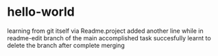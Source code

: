 # hello-world
learning from git itself via Readme.project
added another line while in readme-edit branch of the main
accomplished task succesfully
learnt to delete the branch after complete merging
